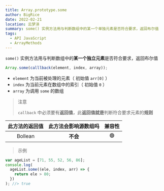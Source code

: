 ```yaml
---
title: Array.prototype.some
author: BigRice
date: 2022-02-21
location: 云梦泽
summary: some() 实例方法用与判断数组中的某一个单独元素是否符合要求，返回布尔值
tags:
  - API JavaScript
  - ArrayMethods
---
```


`some()` 实例方法用与判断数组中的**某一个独立元素**是否符合要求，返回布尔值

```js
Array.some(calllback(element, index, array));
```

- `element` 为当前被处理的元素（ 初始值 `arr[0]` ）
- `index` 为当前元素在数组中的索引（ 初始值 `0` ）
- `array` 为调用 `some` 的数组

> 注意
>
> `callback` 中必须要有**返回值**，此**返回值就是**判断符合要求元素的**规则**

| 此方法的返回值 | 此方法会影响源数组吗 | 兼容性 |
| :------------: | :------------------: | :----: |
|    Bollean     |       **不会**       |   🟢   |

> 示例

```js
var ageList = [71, 55, 52, 56, 86];
console.log(
  ageList.some((ele, index, arr) => {
    return ele > 80;
  })
); //> true
```
